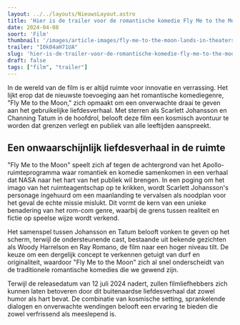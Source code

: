 ```yaml
---
layout: ../../layouts/NieuwsLayout.astro
title: 'Hier is de trailer voor de romantische komedie Fly Me to the Moon'
date: 2024-04-08
soort: 'Film'
thumbnail: '/images/article-images/fly-me-to-the-moon-lands-in-theaters-this-july-1712587042.jpg'
trailer: "I0k04aH71UA"
slug: 'hier-is-de-trailer-voor-de-romantische-komedie-fly-me-to-the-moon'
draft: false
tags: ["film", "trailer"]
---
```


In de wereld van de film is er altijd ruimte voor innovatie en verrassing. Het lijkt erop dat de nieuwste toevoeging aan het romantische komediegenre, "Fly Me to the Moon," zich opmaakt om een onverwachte draai te geven aan het gebruikelijke liefdesverhaal. Met sterren als Scarlett Johansson en Channing Tatum in de hoofdrol, belooft deze film een kosmisch avontuur te worden dat grenzen verlegt en publiek van alle leeftijden aanspreekt.

## Een onwaarschijnlijk liefdesverhaal in de ruimte

"Fly Me to the Moon" speelt zich af tegen de achtergrond van het Apollo-ruimteprogramma waar romantiek en komedie samenkomen in een verhaal dat NASA naar het hart van het publiek wil brengen. In een poging om het imago van het ruimteagentschap op te krikken, wordt Scarlett Johansson's personage ingehuurd om een maanlanding te vervalsen als noodplan voor het geval de echte missie mislukt. Dit vormt de kern van een unieke benadering van het rom-com genre, waarbij de grens tussen realiteit en fictie op speelse wijze wordt verkend.

Het samenspel tussen Johansson en Tatum belooft vonken te geven op het scherm, terwijl de ondersteunende cast, bestaande uit bekende gezichten als Woody Harrelson en Ray Romano, de film naar een hoger niveau tilt. De keuze om een dergelijk concept te verkennen getuigt van durf en originaliteit, waardoor "Fly Me to the Moon" zich al snel onderscheidt van de traditionele romantische komedies die we gewend zijn.

Terwijl de releasedatum van 12 juli 2024 nadert, zullen filmliefhebbers zich kunnen laten betoveren door dit buitenaardse liefdesverhaal dat zowel humor als hart bevat. De combinatie van kosmische setting, sprankelende dialogen en onverwachte wendingen belooft een ervaring te bieden die zowel verfrissend als meeslepend is.
